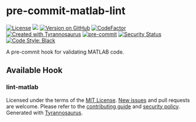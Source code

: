 # pre-commit-matlab-lint

[![License](https://img.shields.io/badge/License-MIT-blue.svg)](https://opensource.org/licenses/MIT)
[![](https://img.shields.io/badge/python-3.8%2B-blue)]()
[![Version on GitHub](https://img.shields.io/github/v/release/tcumby/pre-commit-matlab-lint?include_prereleases&label=GitHub)](https://github.com/tcumby/pre-commit-matlab-lint/releases)
[![CodeFactor](https://www.codefactor.io/repository/github/dmyersturnbull/tyrannosaurus/badge)](https://www.codefactor.io/repository/github/dmyersturnbull/tyrannosaurus)
[![Created with Tyrannosaurus](https://img.shields.io/badge/Created_with-Tyrannosaurus-0000ff.svg)](https://github.com/dmyersturnbull/tyrannosaurus)
[![pre-commit](https://img.shields.io/badge/pre--commit-enabled-brightgreen?logo=pre-commit&logoColor=white)](https://github.com/pre-commit/pre-commit)
[![Security Status](https://img.shields.io/badge/security-bandit-yellow.svg)](https://github.com/PyCQA/bandit)
[![Code Style: Black](https://img.shields.io/badge/code%20style-black-000000.svg)](https://github.com/psf/black)

A pre-commit hook for validating MATLAB code.

## Available Hook

### lint-matlab

Licensed under the terms of the [MIT License](https://spdx.org/licenses/MIT.html).
[New issues](https://github.com/tcumby/pre-commit-matlab-lint/issues) and pull requests are welcome.
Please refer to the [contributing guide](https://github.com/tcumby/pre-commit-matlab-lint/blob/main/CONTRIBUTING.md)
and [security policy](https://github.com/tcumby/pre-commit-matlab-lint/blob/main/SECURITY.md).
Generated with [Tyrannosaurus](https://github.com/dmyersturnbull/tyrannosaurus).
